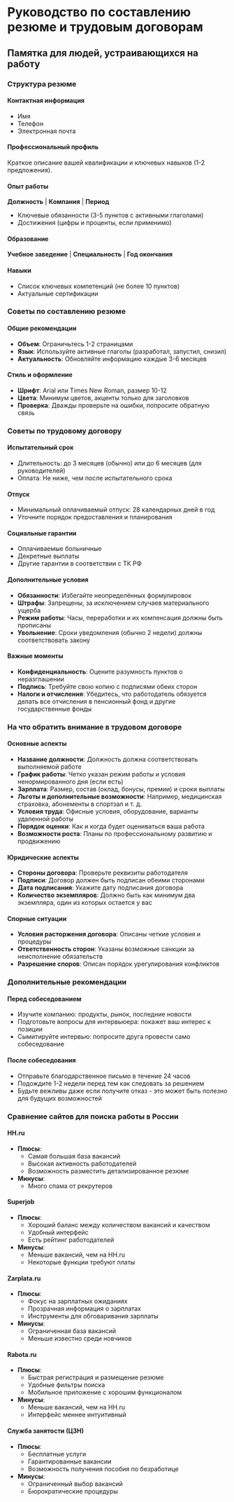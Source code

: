 # Руководство по составлению резюме и трудовым договорам

## Памятка для людей, устраивающихся на работу

### Структура резюме

#### Контактная информация
- Имя
- Телефон
- Электронная почта

#### Профессиональный профиль
Краткое описание вашей квалификации и ключевых навыков (1-2 предложения).

#### Опыт работы
**Должность** | **Компания** | **Период**
- Ключевые обязанности (3-5 пунктов с активными глаголами)
- Достижения (цифры и проценты, если применимо)

#### Образование
**Учебное заведение** | **Специальность** | **Год окончания**

#### Навыки
- Список ключевых компетенций (не более 10 пунктов)
- Актуальные сертификации

### Советы по составлению резюме

#### Общие рекомендации
- **Объем**: Ограничьтесь 1-2 страницами
- **Язык**: Используйте активные глаголы (разработал, запустил, снизил)
- **Актуальность**: Обновляйте информацию каждые 3-6 месяцев

#### Стиль и оформление
- **Шрифт**: Arial или Times New Roman, размер 10-12
- **Цвета**: Минимум цветов, акценты только для заголовков
- **Проверка**: Дважды проверьте на ошибки, попросите обратную связь

### Советы по трудовому договору

#### Испытательный срок
- Длительность: до 3 месяцев (обычно) или до 6 месяцев (для руководителей)
- Оплата: Не ниже, чем после испытательного срока

#### Отпуск
- Минимальный оплачиваемый отпуск: 28 календарных дней в год
- Уточните порядок предоставления и планирования

#### Социальные гарантии
- Оплачиваемые больничные
- Декретные выплаты
- Другие гарантии в соответствии с ТК РФ

#### Дополнительные условия
- **Обязанности**: Избегайте неопределённых формулировок
- **Штрафы**: Запрещены, за исключением случаев материального ущерба
- **Режим работы**: Часы, переработки и их компенсация должны быть прописаны
- **Увольнение**: Сроки уведомления (обычно 2 недели) должны соответствовать закону

#### Важные моменты
- **Конфиденциальность**: Оцените разумность пунктов о неразглашении
- **Подпись**: Требуйте свою копию с подписями обеих сторон
- **Налоги и отчисления**: Убедитесь, что работодатель обязуется делать все отчисления в пенсионный фонд и другие государственные фонды

### На что обратить внимание в трудовом договоре

#### Основные аспекты
- **Название должности**: Должность должна соответствовать выполняемой работе
- **График работы**: Четко указан режим работы и условия ненормированного дня (если есть)
- **Зарплата**: Размер, состав (оклад, бонусы, премии) и сроки выплаты
- **Льготы и дополнительные возможности**: Например, медицинская страховка, абонементы в спортзал и т. д.
- **Условия труда**: Офисные условия, оборудование, варианты удаленной работы
- **Порядок оценки**: Как и когда будет оцениваться ваша работа
- **Возможности роста**: Планы по профессиональному развитию и продвижению

#### Юридические аспекты
- **Стороны договора**: Проверьте реквизиты работодателя
- **Подписи**: Договор должен быть подписан обеими сторонами
- **Дата подписания**: Укажите дату подписания договора
- **Количество экземпляров**: Должно быть как минимум два экземпляра, один из которых остается у вас

#### Спорные ситуации
- **Условия расторжения договора**: Описаны четкие условия и процедуры
- **Ответственность сторон**: Указаны возможные санкции за неисполнение обязательств
- **Разрешение споров**: Описан порядок урегулирования конфликтов

### Дополнительные рекомендации

#### Перед собеседованием
- Изучите компанию: продукты, рынок, последние новости
- Подготовьте вопросы для интервьюера: покажет ваш интерес к позиции
- Сымитируйте интервью: попросите друга провести само собеседование

#### После собеседования
- Отправьте благодарственное письмо в течение 24 часов
- Подождите 1-2 недели перед тем как следовать за решением
- Будьте вежливы даже если получите отказ - это может быть полезно для будущих возможностей

### Сравнение сайтов для поиска работы в России

#### HH.ru
- **Плюсы**:
  - Самая большая база вакансий
  - Высокая активность работодателей
  - Возможность разместить детализированное резюме
- **Минусы**:
  - Много спама от рекрутеров

#### Superjob
- **Плюсы**:
  - Хороший баланс между количеством вакансий и качеством
  - Удобный интерфейс
  - Есть рейтинг работодателей
- **Минусы**:
  - Меньше вакансий, чем на HH.ru
  - Некоторые функции требуют платы

#### Zarplata.ru
- **Плюсы**:
  - Фокус на зарплатных ожиданиях
  - Прозрачная информация о зарплатах
  - Инструменты для обговаривания зарплаты 
- **Минусы**:
  - Ограниченная база вакансий
  - Меньше известно среди новчиков

#### Rabota.ru
- **Плюсы**:
  - Быстрая регистрация и размещение резюме
  - Удобные фильтры поиска
  - Мобильное приложение с хорошим функционалом
- **Минусы**:
  - Меньше вакансий, чем на HH.ru
  - Интерфейс меннее интуитивный

#### Служба занятости (ЦЗН)
- **Плюсы**:
  - Бесплатные услуги
  - Гарантированные вакансии
  - Возможность получения пособия по безработице
- **Минусы**:
  - Ограниченный выбор вакансий
  - Бюрократические процедуры
